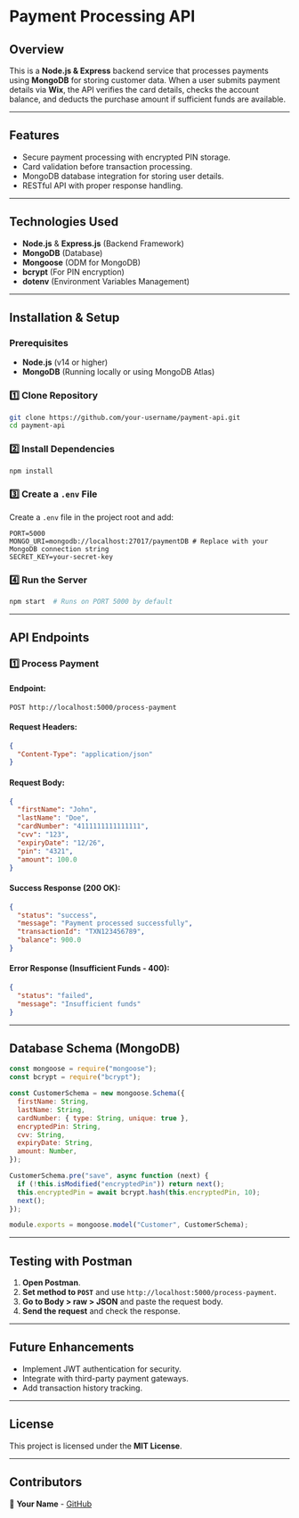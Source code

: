 # Payment Processing API

## Overview

This is a **Node.js & Express** backend service that processes payments using **MongoDB** for storing customer data. When a user submits payment details via **Wix**, the API verifies the card details, checks the account balance, and deducts the purchase amount if sufficient funds are available.

---

## Features

- Secure payment processing with encrypted PIN storage.
- Card validation before transaction processing.
- MongoDB database integration for storing user details.
- RESTful API with proper response handling.

---

## Technologies Used

- **Node.js** & **Express.js** (Backend Framework)
- **MongoDB** (Database)
- **Mongoose** (ODM for MongoDB)
- **bcrypt** (For PIN encryption)
- **dotenv** (Environment Variables Management)

---

## Installation & Setup

### Prerequisites

- **Node.js** (v14 or higher)
- **MongoDB** (Running locally or using MongoDB Atlas)

### 1️⃣ Clone Repository

```sh
git clone https://github.com/your-username/payment-api.git
cd payment-api
```

### 2️⃣ Install Dependencies

```sh
npm install
```

### 3️⃣ Create a `.env` File

Create a `.env` file in the project root and add:

```env
PORT=5000
MONGO_URI=mongodb://localhost:27017/paymentDB # Replace with your MongoDB connection string
SECRET_KEY=your-secret-key
```

### 4️⃣ Run the Server

```sh
npm start  # Runs on PORT 5000 by default
```

---

## API Endpoints

### 1️⃣ **Process Payment**

#### **Endpoint:**

```http
POST http://localhost:5000/process-payment
```

#### **Request Headers:**

```json
{
  "Content-Type": "application/json"
}
```

#### **Request Body:**

```json
{
  "firstName": "John",
  "lastName": "Doe",
  "cardNumber": "4111111111111111",
  "cvv": "123",
  "expiryDate": "12/26",
  "pin": "4321",
  "amount": 100.0
}
```

#### **Success Response (200 OK):**

```json
{
  "status": "success",
  "message": "Payment processed successfully",
  "transactionId": "TXN123456789",
  "balance": 900.0
}
```

#### **Error Response (Insufficient Funds - 400):**

```json
{
  "status": "failed",
  "message": "Insufficient funds"
}
```

---

## Database Schema (MongoDB)

```js
const mongoose = require("mongoose");
const bcrypt = require("bcrypt");

const CustomerSchema = new mongoose.Schema({
  firstName: String,
  lastName: String,
  cardNumber: { type: String, unique: true },
  encryptedPin: String,
  cvv: String,
  expiryDate: String,
  amount: Number,
});

CustomerSchema.pre("save", async function (next) {
  if (!this.isModified("encryptedPin")) return next();
  this.encryptedPin = await bcrypt.hash(this.encryptedPin, 10);
  next();
});

module.exports = mongoose.model("Customer", CustomerSchema);
```

---

## Testing with Postman

1. **Open Postman**.
2. **Set method to `POST`** and use `http://localhost:5000/process-payment`.
3. **Go to Body > raw > JSON** and paste the request body.
4. **Send the request** and check the response.

---

## Future Enhancements

- Implement JWT authentication for security.
- Integrate with third-party payment gateways.
- Add transaction history tracking.

---

## License

This project is licensed under the **MIT License**.

---

## Contributors

👤 **Your Name** - [GitHub](https://github.com/your-username)
